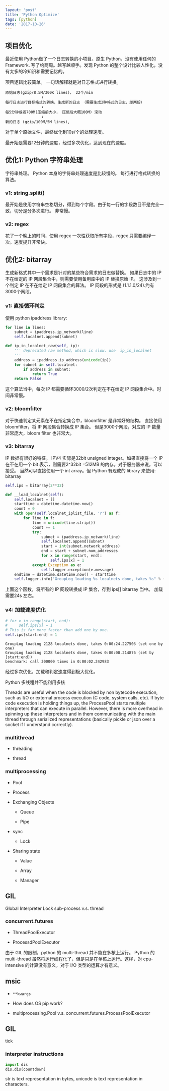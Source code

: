 ```yaml
---
layout: 'post'
title: 'Python Optimize'
tags: [python]
date: '2017-10-26'
---
```


## 项目优化

最近使用 Python做了一个日志转换的小项目。原生 Python，没有使用任何的Framework. 写了约两周。越写越顺手。发现 Python 的整个设计比较人性化，没有太多的冷知识和需要记忆的。

项目逻辑比较简单。 一句话解释就是对日志格式进行转换。

```
原始日志(gzip/8.5M/300K lines)， 22个/min
                ↓
每行日志进行目标格式的转换，生成新的日志 （需要生成2种格式的日志，即两份）
                ↓
每5分钟或者700M(压缩前大小， 压缩后大概100M) 滚动
                ↓
新的日志 (gzip/100M/5M lines),
```

对于单个原始文件，最终优化到10s/个的处理速度。

最开始是需要12分钟的速度，经过多次优化，达到现在的速度。

## 优化1: Python 字符串处理

字符串处理。 Python 本身的字符串处理速度是比较慢的。
每行进行格式转换的算法。

### v1: string.split()

最开始是使用字符串空格切分，得到每个字段。由于每一行的字段数目不是完全一致，切分是分多次进行。
非常慢。

### v2: regex

花了一个晚上的时间，使用 regex 一次性获取所有字段，regex 只需要编译一次。速度提升非常快。

## 优化2: bitarray

生成新格式其中一个需求是针对的某些符合需求的日志做替换。
如果日志中的 IP 不在给定的 IP 网段集合中，则需要使用备用库中的 IP 替换原始 IP。
这涉及到一个判定 IP 在不在给定 IP 网段集合的算法。
IP 网段的形式是 (1.1.1.0/24).约有3000个网段。

### v1: 直接循环判定

使用 python ipaddress library:

```python
for line in lines:
    subnet = ipaddress.ip_network(line)
    self.localnet.append(subnet)

def ip_in_localnet_raw(self, ip):
    ''' deprecated raw method, which is slow. use  ip_in_localnet
    '''
    address = ipaddress.ip_address(unicode(ip))
    for subnet in self.localnet:
        if address in subnet:
            return True
    return False
```

这个算法当中，每次 IP 都需要循环3000/2次判定在不在给定 IP 网段集合中。时间非常慢。

### v2: bloomfilter

对于快速判定某元素在不在指定集合中，bloomfilter 是非常好的结构。
直接使用 bloomfilter，将 IP 网段集合转换成 IP 集合。
但是3000个网段，对应的 IP 数量非常庞大，bloom filter 也非常大。

### v3: bitarray

IP 数据有很好的特征。 IPV4 实际是32bit unsigned integer。如果直接将一个 IP 在不在用一个 bit 表示，则需要2^32bit =512MB 的内存。对于服务器来说，可以接受。 当然可以直接使用一个 int array。但 Python 有现成的 library 来使用: bitarray

```python
self.ips = bitarray(2**32)

def __load_localnet(self):
    self.localnet = []
    starttime = datetime.datetime.now()
    count = 0
    with open(self.localnet_iplist_file, 'r') as f:
        for line in f:
            line = unicode(line.strip())
            count += 1
            try:
                subnet = ipaddress.ip_network(line)
                self.localnet.append(subnet)
                start = int(subnet.network_address)
                end = start + subnet.num_addresses
                for x in range(start, end):
                    self.ips[x] = 1
            except Exception as e:
                self.logger.exception(e.message)
    endtime = datetime.datetime.now() - starttime
    self.logger.info("GroupLog loading %s localnets done, takes %s" % (count, endtime))
```

上面这个函数，将所有的 IP 网段转换成 IP 集合，存到 ips[] bitarray 当中。
加载需要24s 左右。

### v4: 加载速度优化

```python
# for x in range(start, end):
#     self.ips[x] = 1
# This is far more faster than add one by one.
self.ips[start:end] = 1
```

```log
GroupLog loading 2128 localnets done, takes 0:00:24.227503 (set one by one)
GroupLog loading 2128 localnets done, takes 0:00:00.214876 (set by [start:end])
benchmark: call 300000 times in 0:00:02.242983
```

经过多次优化，加载和判定速度得到极大优化。

Python 多线程并不能利用多核

Threads are useful when the code is blocked by non bytecode execution, such as I/O or external process execution (C code, system calls, etc). If byte code execution is holding things up, the ProcessPool starts multiple interpreters that can execute in parallel. However, there is more overhead in spinning up these interpreters and in them communicating with the main thread through serialized representations (basically pickle or json over a socket if I understand correctly).

### multithread

- threading

- thread

### multiprocessing

- Pool

- Process

- Exchanging Objects

  - Queue

  - Pipe

- sync

  - Lock

- Sharing state

  - Value

  - Array

  - Manager

## GIL

Global Interpreter Lock
sub-process v.s. thread

### concurrent.futures

- ThreadPoolExecutor

- ProcessdPoolExecutor

由于 GIL 的限制，python 的 multi-thread 并不能在多核上运行。
Python 的 multi-thread 虽然将运行线程化了，但是只是在单核上运行。这样，对 cpu-intensive 的计算没有意义，对于 I/O 类型的运算才有意义。

## msic

- `**kwargs`

- How does OS pip work?

- multiprocessing.Pool v.s. concurrent.futures.ProcessPoolExecutor

## GIL

tick

### interpreter instructions

```python
import dis
dis.dis(countdown)
```

str is text representation in bytes, unicode is text representation in characters.
